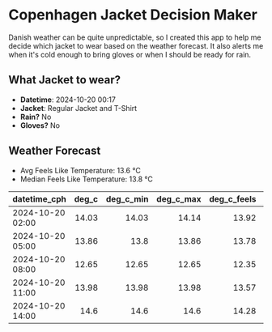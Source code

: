 
# Copenhagen Jacket Decision Maker

Danish weather can be quite unpredictable, so I created this app to help me decide which jacket to wear based on the weather forecast. 
It also alerts me when it's cold enough to bring gloves or when I should be ready for rain.

## What Jacket to wear?

- **Datetime**: 2024-10-20 00:17
- **Jacket**: Regular Jacket and T-Shirt
- **Rain?** No
- **Gloves?** No

## Weather Forecast
- Avg Feels Like Temperature: 13.6 °C
- Median Feels Like Temperature: 13.8 °C

| datetime_cph     |   deg_c |   deg_c_min |   deg_c_max |   deg_c_feels | weather   | wind   | rain   |
|:-----------------|--------:|------------:|------------:|--------------:|:----------|:-------|:-------|
| 2024-10-20 02:00 |   14.03 |       14.03 |       14.14 |         13.92 | Clouds    | Low    | None   |
| 2024-10-20 05:00 |   13.86 |       13.8  |       13.86 |         13.78 | Clouds    | Low    | None   |
| 2024-10-20 08:00 |   12.65 |       12.65 |       12.65 |         12.35 | Clouds    | Low    | None   |
| 2024-10-20 11:00 |   13.98 |       13.98 |       13.98 |         13.57 | Clear     | Low    | None   |
| 2024-10-20 14:00 |   14.6  |       14.6  |       14.6  |         14.28 | Clouds    | Medium | None   |
        